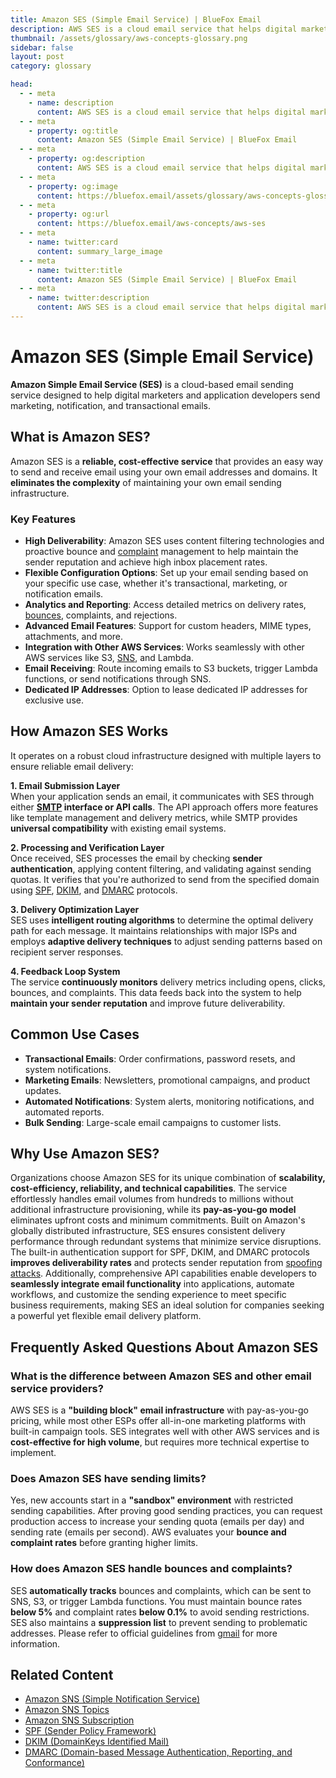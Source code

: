 ```yaml
---
title: Amazon SES (Simple Email Service) | BlueFox Email
description: AWS SES is a cloud email service that helps digital marketers and application developers send marketing, notification, and transactional emails.
thumbnail: /assets/glossary/aws-concepts-glossary.png
sidebar: false
layout: post
category: glossary

head:
  - - meta
    - name: description
      content: AWS SES is a cloud email service that helps digital marketers and application developers send marketing, notification, and transactional emails.
  - - meta
    - property: og:title
      content: Amazon SES (Simple Email Service) | BlueFox Email
  - - meta
    - property: og:description
      content: AWS SES is a cloud email service that helps digital marketers and application developers send marketing, notification, and transactional emails.
  - - meta
    - property: og:image
      content: https://bluefox.email/assets/glossary/aws-concepts-glossary.png
  - - meta
    - property: og:url
      content: https://bluefox.email/aws-concepts/aws-ses
  - - meta
    - name: twitter:card
      content: summary_large_image
  - - meta
    - name: twitter:title
      content: Amazon SES (Simple Email Service) | BlueFox Email
  - - meta
    - name: twitter:description
      content: AWS SES is a cloud email service that helps digital marketers and application developers send marketing, notification, and transactional emails.
---
```

<GlossaryNavigation />

# Amazon SES (Simple Email Service)

**Amazon Simple Email Service (SES)** is a cloud-based email sending service designed to help digital marketers and application developers send marketing, notification, and transactional emails.

## What is Amazon SES?

Amazon SES is a **reliable, cost-effective service** that provides an easy way to send and receive email using your own email addresses and domains. It **eliminates the complexity** of maintaining your own email sending infrastructure.

### Key Features

- **High Deliverability**: Amazon SES uses content filtering technologies and proactive bounce and [complaint](/email-sending-concepts/complaints.md) management to help maintain the sender reputation and achieve high inbox placement rates.
- **Flexible Configuration Options**: Set up your email sending based on your specific use case, whether it's transactional, marketing, or notification emails.
- **Analytics and Reporting**: Access detailed metrics on delivery rates, [bounces](/email-sending-concepts/bounces.md), complaints, and rejections.
- **Advanced Email Features**: Support for custom headers, MIME types, attachments, and more.
- **Integration with Other AWS Services**: Works seamlessly with other AWS services like S3, [SNS](/aws-concepts/aws-sns), and Lambda.
- **Email Receiving**: Route incoming emails to S3 buckets, trigger Lambda functions, or send notifications through SNS.
- **Dedicated IP Addresses**: Option to lease dedicated IP addresses for exclusive use.

## How Amazon SES Works

It operates on a robust cloud infrastructure designed with multiple layers to ensure reliable email delivery:

**1. Email Submission Layer**  
When your application sends an email, it communicates with SES through either **[SMTP](/email-sending-concepts/smtp) interface or API calls**. The API approach offers more features like template management and delivery metrics, while SMTP provides **universal compatibility** with existing email systems.

**2. Processing and Verification Layer**  
Once received, SES processes the email by checking **sender authentication**, applying content filtering, and validating against sending quotas. It verifies that you're authorized to send from the specified domain using [SPF](/email-sending-concepts/spf), [DKIM](/email-sending-concepts/dkim), and [DMARC](/email-sending-concepts/dmarc) protocols.

**3. Delivery Optimization Layer**  
SES uses **intelligent routing algorithms** to determine the optimal delivery path for each message. It maintains relationships with major ISPs and employs **adaptive delivery techniques** to adjust sending patterns based on recipient server responses.

**4. Feedback Loop System**  
The service **continuously monitors** delivery metrics including opens, clicks, bounces, and complaints. This data feeds back into the system to help **maintain your sender reputation** and improve future deliverability.

## Common Use Cases

- **Transactional Emails**: Order confirmations, password resets, and system notifications.
- **Marketing Emails**: Newsletters, promotional campaigns, and product updates.
- **Automated Notifications**: System alerts, monitoring notifications, and automated reports.
- **Bulk Sending**: Large-scale email campaigns to customer lists.

## Why Use Amazon SES?

Organizations choose Amazon SES for its unique combination of **scalability, cost-efficiency, reliability, and technical capabilities**. The service effortlessly handles email volumes from hundreds to millions without additional infrastructure provisioning, while its **pay-as-you-go model** eliminates upfront costs and minimum commitments. Built on Amazon's globally distributed infrastructure, SES ensures consistent delivery performance through redundant systems that minimize service disruptions. The built-in authentication support for SPF, DKIM, and DMARC protocols **improves deliverability rates** and protects sender reputation from [spoofing attacks](/email-sending-concepts/email-spoofing). Additionally, comprehensive API capabilities enable developers to **seamlessly integrate email functionality** into applications, automate workflows, and customize the sending experience to meet specific business requirements, making SES an ideal solution for companies seeking a powerful yet flexible email delivery platform.

## Frequently Asked Questions About Amazon SES

### What is the difference between Amazon SES and other email service providers?

AWS SES is a **"building block" email infrastructure** with pay-as-you-go pricing, while most other ESPs offer all-in-one marketing platforms with built-in campaign tools. SES integrates well with other AWS services and is **cost-effective for high volume**, but requires more technical expertise to implement.

### Does Amazon SES have sending limits?

Yes, new accounts start in a **"sandbox" environment** with restricted sending capabilities. After proving good sending practices, you can request production access to increase your sending quota (emails per day) and sending rate (emails per second). AWS evaluates your **bounce and complaint rates** before granting higher limits.

### How does Amazon SES handle bounces and complaints?

SES **automatically tracks** bounces and complaints, which can be sent to SNS, S3, or trigger Lambda functions. You must maintain bounce rates **below 5%** and complaint rates **below 0.1%** to avoid sending restrictions. SES also maintains a **suppression list** to prevent sending to problematic addresses. Please refer to official guidelines from [gmail](https://support.google.com/a/answer/81126?hl=en#zippy=) for more information.

## Related Content

- [Amazon SNS (Simple Notification Service)](/aws-concepts/aws-sns)
- [Amazon SNS Topics](/aws-concepts/aws-sns-topics)
- [Amazon SNS Subscription](/aws-concepts/aws-sns-subscription)
- [SPF (Sender Policy Framework)](/email-sending-concepts/spf)
- [DKIM (DomainKeys Identified Mail)](/email-sending-concepts/dkim)
- [DMARC (Domain-based Message Authentication, Reporting, and Conformance)](/email-sending-concepts/dmarc)

<GlossaryNavigation :bottom="true" />
<GlossaryCTA />
